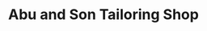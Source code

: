 ---
title: "Abu and Son Tailoring Shop"
url: /monrovia/abu-and-son-tailoring-shop/
shop: Schneiderei
---